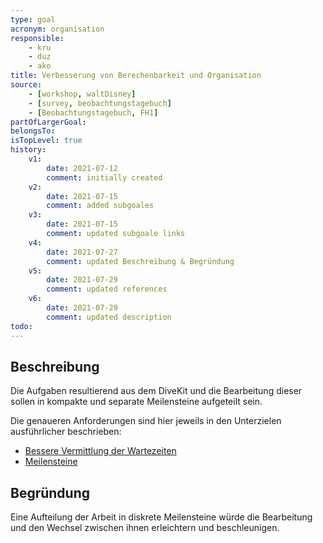 ```yaml
---
type: goal
acronym: organisation
responsible: 
    - kru
    - duz
    - ako
title: Verbesserung von Berechenbarkeit und Organisation
source: 
    - [workshop, waltDisney]
    - [survey, beobachtungstagebuch]
    - [Beobachtungstagebuch, FH1]
partOfLargerGoal:
belongsTo:
isTopLevel: true
history:
    v1:
        date: 2021-07-12
        comment: initially created
    v2:
        date: 2021-07-15
        comment: added subgoales
    v3:
        date: 2021-07-15
        comment: updated subgoale links
    v4:
        date: 2021-07-27
        comment: updated Beschreibung & Begründung
    v5:
        date: 2021-07-29
        comment: updated references
    v6:
        date: 2021-07-29
        comment: updated description  
todo: 
---
```


## Beschreibung

Die Aufgaben resultierend aus dem DiveKit und die Bearbeitung dieser sollen in kompakte und separate Meilensteine aufgeteilt sein.

Die genaueren Anforderungen sind hier jeweils in den Unterzielen ausführlicher beschrieben:

* [Bessere Vermittlung der Wartezeiten](https://divekit.github.io/divekit-roadmap/goals/organisationBesseresZeitmanagement.html)
* [Meilensteine](https://divekit.github.io/divekit-roadmap/goals/organisationMeilensteine.html)

## Begründung

Eine Aufteilung der Arbeit in diskrete Meilensteine würde die Bearbeitung und den Wechsel zwischen ihnen erleichtern und beschleunigen.

